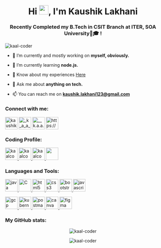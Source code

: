 <h1 align="center">Hi <img src="https://camo.githubusercontent.com/e8e7b06ecf583bc040eb60e44eb5b8e0ecc5421320a92929ce21522dbc34c891/68747470733a2f2f6d656469612e67697068792e636f6d2f6d656469612f6876524a434c467a6361737252346961377a2f67697068792e676966" width="30px">, I'm Kaushik Lakhani</h1>
<h3 align="center">Recently Completed my B.Tech in CSIT Branch at ITER, SOA University🏫🎓 !</h3>

<p align="left"> <img src="https://komarev.com/ghpvc/?username=kaal-coder&label=Profile%20views&color=1c8b0e&style=flat" alt="kaal-coder" /> </p>

- 🔭 I’m currently and mostly working on **myself, obviously.**

- 🌱 I’m currently learning **node.js.**

- 📄 Know about my experiences [Here](https://drive.google.com/file/d/1WBPmEV6Gs_wLqGUR4jZJOC6_52LX_hNR/view?usp=sharing)

- 💬 Ask me about **anything on tech.**

- 📫 You can reach me on **kaushik.lakhani123@gmail.com**

<h3 align="left">Connect with me:</h3>
<p align="left">  

<a href="https://linkedin.com/in/kaushik-lakhani-08012001" target="blank"><img align="center" src="https://www.vectorlogo.zone/logos/linkedin/linkedin-tile.svg" alt="kaushik-lakhani-08012001" height="40" width="40" /></a>
<a href="https://twitter.com/_k_a_a_l" target="blank"><img align="center" src="https://www.vectorlogo.zone/logos/twitter/twitter-official.svg" alt="_k_a_a_l" height="40" width="40" /></a>
<a href="https://instagram.com/__k.a.a.l.__" target="blank"><img align="center" src="https://www.vectorlogo.zone/logos/instagram/instagram-icon.svg" alt="__k.a.a.l.__" height="40" width="40" /></a>
<a href="https://fb.com/https://www.facebook.com/people/kaushik-lakhani/100008225834590/" target="blank"><img align="center" src="https://www.vectorlogo.zone/logos/facebook/facebook-official.svg" alt="https://www.facebook.com/people/kaushik-lakhani/100008225834590/" height="40" width="40" /></a>

<h3 align="left">Coding Profile:</h3>

 <a href="https://auth.geeksforgeeks.org/user/kaalcoder" target="_blank" rel="noreferrer"> <img src="https://img.icons8.com/color/256/GeeksforGeeks.png" alt="kaalcoder" width="40" height="40"/> </a> <a href="https://www.codechef.com/users/kaalcoder" target="_blank" rel="noreferrer"> <img src="https://upload.vectorlogo.zone/logos/codechef/images/c0290608-3c6b-406c-90ef-86e9200f383a.svg" alt="kaalcoder" width="40" height="40"/> </a> <a href="https://www.hackerrank.com/kaalcoder" target="_blank" rel="noreferrer"> <img src="https://cdn.iconscout.com/icon/free/png-512/hackerrank-3521478-2944922.png?f=avif&w=256" alt="kaalcoder" width="40" height="40"/> </a> <a href="https://tryhackme.com/p/kaalcoder" target="_blank" rel="noreferrer"> <img src="https://tryhackme-images.s3.amazonaws.com/user-avatars/af7feb2c43a2c7d5f111b98ccbd15048.png" alt="" width="40" height="40"/> </a> 

</p>


<h3 align="left">Languages and Tools:</h3>
<p align="left">  <a href="https://www.java.com" target="_blank" rel="noreferrer"> <img src="https://www.vectorlogo.zone/logos/java/java-icon.svg" alt="java" width="40" height="40"/> </a> <a href="https://www.cprogramming.com/" target="_blank" rel="noreferrer"> <img src="https://cdn.iconscout.com/icon/free/png-512/c-58-1175247.png" alt="C" width="40" height="40"/> </a>  <a href="https://www.w3.org/html/" target="_blank" rel="noreferrer"> <img src="https://www.vectorlogo.zone/logos/w3_html5/w3_html5-icon.svg" alt="html5" width="40" height="40"/> </a> <a href="https://www.w3schools.com/css/" target="_blank" rel="noreferrer"> <img src="https://www.vectorlogo.zone/logos/w3_css/w3_css-icon.svg" alt="css3" width="40" height="40"/> </a> <a href="https://getbootstrap.com" target="_blank" rel="noreferrer"> <img src="https://www.vectorlogo.zone/logos/getbootstrap/getbootstrap-icon.svg" alt="bootstrap" width="40" height="40"/> </a>  <a href="https://devdocs.io/javascript/" target="_blank" rel="noreferrer"> <img src="https://www.vectorlogo.zone/logos/javascript/javascript-vertical.svg" alt="javascript" width="40" height="40"/> </a>

 <a href="https://cloud.google.com" target="_blank" rel="noreferrer"> <img src="https://www.vectorlogo.zone/logos/google_cloud/google_cloud-icon.svg" alt="gcp" width="40" height="40"/> </a> <a href="https://kubernetes.io" target="_blank" rel="noreferrer"> <img src="https://www.vectorlogo.zone/logos/kubernetes/kubernetes-icon.svg" alt="kubernetes" width="40" height="40"/> </a> <a href="https://postman.com" target="_blank" rel="noreferrer"> <img src="https://www.vectorlogo.zone/logos/getpostman/getpostman-icon.svg" alt="postman" width="40" height="40"/>  <a href="https://www.canva.com/" target="_blank" rel="noreferrer"> <img src="https://www.vectorlogo.zone/logos/canva/canva-icon.svg" alt="canva" width="40" height="40"/> </a> <a href="https://figma.com/" target="_blank" rel="noreferrer"> <img src="https://www.vectorlogo.zone/logos/figma/figma-icon.svg" alt="figma" width="40" height="40"/> </a></a> 

 </p>

<h3 align="left">My GitHub stats:</h3>

<p align="center"><img src="https://github-readme-stats.vercel.app/api?username=kaal-coder&theme=highcontrast&show_icons=true" alt="kaal-coder" />

<p align="center"><img src="http://github-readme-streak-stats.herokuapp.com?user=kaal-coder&theme=highcontrast&hide_border=false" alt ="kaal-coder" />
  
